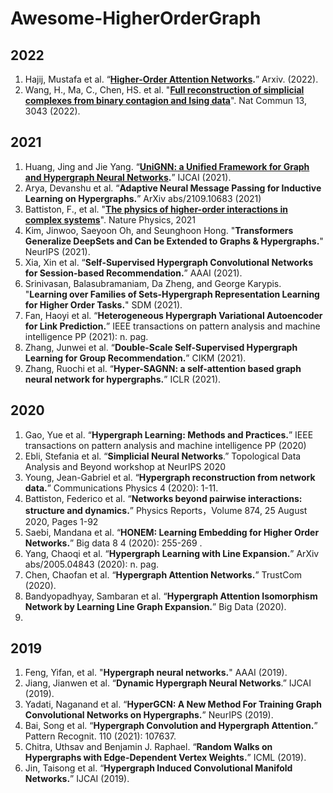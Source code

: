 # Awesome-HigherOrderGraph

## 2022
1. Hajij, Mustafa et al. “**[Higher-Order Attention Networks](https://arxiv.org/pdf/2206.00606.pdf).**” Arxiv. (2022).
2. Wang, H., Ma, C., Chen, HS. et al. "**[Full reconstruction of simplicial complexes from binary contagion and Ising data](https://doi.org/10.1038/s41467-022-30706-9)**". Nat Commun 13, 3043 (2022). 

## 2021
1. Huang, Jing and Jie Yang. “**[UniGNN: a Unified Framework for Graph and Hypergraph Neural Networks](https://www.ijcai.org/proceedings/2021/0353.pdf).**” IJCAI (2021).
3. Arya, Devanshu et al. “**Adaptive Neural Message Passing for Inductive Learning on Hypergraphs.**” ArXiv abs/2109.10683 (2021)
4. Battiston, F., et al. "**[The physics of higher-order interactions in complex systems](https://www.nature.com/articles/s41567-021-01371-4)**". Nature Physics, 2021
5. Kim, Jinwoo, Saeyoon Oh, and Seunghoon Hong. "**Transformers Generalize DeepSets and Can be Extended to Graphs & Hypergraphs.**" NeurIPS (2021).
6. Xia, Xin et al. “**Self-Supervised Hypergraph Convolutional Networks for Session-based Recommendation.**” AAAI (2021).
7. Srinivasan, Balasubramaniam, Da Zheng, and George Karypis. "**Learning over Families of Sets-Hypergraph Representation Learning for Higher Order Tasks.**" SDM (2021).
8. Fan, Haoyi et al. “**Heterogeneous Hypergraph Variational Autoencoder for Link Prediction.**” IEEE transactions on pattern analysis and machine intelligence PP (2021): n. pag.
9. Zhang, Junwei et al. “**Double-Scale Self-Supervised Hypergraph Learning for Group Recommendation.**” CIKM (2021).
10. Zhang, Ruochi et al. “**Hyper-SAGNN: a self-attention based graph neural network for hypergraphs.**” ICLR (2021).


## 2020
1. Gao, Yue et al. “**Hypergraph Learning: Methods and Practices.**” IEEE transactions on pattern analysis and machine intelligence PP (2020)
2. Ebli, Stefania et al. “**Simplicial Neural Networks**.” Topological Data Analysis and Beyond workshop at NeurIPS 2020
3. Young, Jean-Gabriel et al. “**Hypergraph reconstruction from network data.**” Communications Physics 4 (2020): 1-11.
4. Battiston, Federico et al. “**Networks beyond pairwise interactions: structure and dynamics.**” Physics Reports，Volume 874, 25 August 2020, Pages 1-92
5. Saebi, Mandana et al. “**HONEM: Learning Embedding for Higher Order Networks.**” Big data 8 4 (2020): 255-269 .
6. Yang, Chaoqi et al. “**Hypergraph Learning with Line Expansion.**” ArXiv abs/2005.04843 (2020): n. pag.
7. Chen, Chaofan et al. “**Hypergraph Attention Networks.**” TrustCom (2020).
8. Bandyopadhyay, Sambaran et al. “**Hypergraph Attention Isomorphism Network by Learning Line Graph Expansion.**” Big Data (2020).
9. 

## 2019
1. Feng, Yifan, et al. "**Hypergraph neural networks.**" AAAI (2019).
2. Jiang, Jianwen et al. “**Dynamic Hypergraph Neural Networks**.” IJCAI (2019).
3. Yadati, Naganand et al. “**HyperGCN: A New Method For Training Graph Convolutional Networks on Hypergraphs.**” NeurIPS (2019).
4. Bai, Song et al. “**Hypergraph Convolution and Hypergraph Attention.**” Pattern Recognit. 110 (2021): 107637.
5. Chitra, Uthsav and Benjamin J. Raphael. “**Random Walks on Hypergraphs with Edge-Dependent Vertex Weights.**” ICML (2019).
6. Jin, Taisong et al. “**Hypergraph Induced Convolutional Manifold Networks.**” IJCAI (2019).

